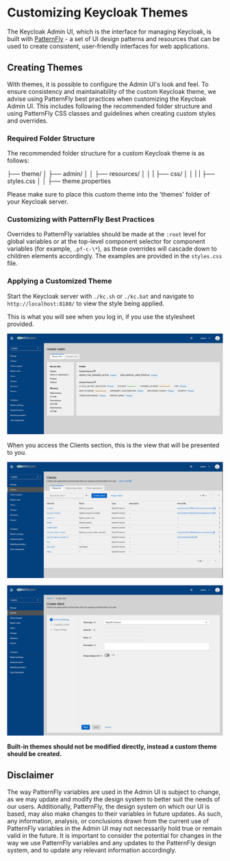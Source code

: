 # Customizing Keycloak Themes

The Keycloak Admin UI, which is the interface for managing Keycloak, is built with [PatternFly](https://www.patternfly.org/v4/) - a set of UI design patterns and resources that can be used to create consistent, user-friendly interfaces for web applications.

## Creating Themes

With themes, it is possible to configure the Admin UI's look and feel. To ensure consistency and maintainability of the custom Keycloak theme, we advise using PatternFly best practices when customizing the Keycloak Admin UI. This includes following the recommended folder structure and using PatternFly CSS classes and guidelines when creating custom styles and overrides.

### Required Folder Structure

The recommended folder structure for a custom Keycloak theme is as follows:

├── theme/
│ ├── admin/
│ │ ├── resources/
│ │ | ├── css/
│ │ | | ├── styles.css
│ │ ├── theme.properties

Please make sure to place this custom theme into the 'themes' folder of your Keycloak server.

### Customizing with PatternFly Best Practices

Overrides to PatternFly variables should be made at the `:root` level for global variables or at the top-level component selector for component variables (for example, `.pf-c-\*`), as these overrides will cascade down to children elements accordingly. The examples are provided in the `styles.css` file.

### Applying a Customized Theme

Start the Keycloak server with `./kc.sh` or `./kc.bat` and navigate to `http://localhost:8180/` to view the style being applied.

This is what you will see when you log in, if you use the stylesheet provided.

![Keycloak Info Page](./img/keycloakInfo.png "Keycloak Info Page")

When you access the Clients section, this is the view that will be presented to you.

![Keycloak Clients Page](./img/keycloakClients.png "Keycloak Clients Page")

![Keycloak Create A New Client Page](./img/keycloakNewClient.png "Keycloak Create A New Client Page")

**Built-in themes should not be modified directly, instead a custom theme should be created.**

## Disclaimer

The way PatternFly variables are used in the Admin UI is subject to change, as we may update and modify the design system to better suit the needs of our users. Additionally, PatternFly, the design system on which our UI is based, may also make changes to their variables in future updates. As such, any information, analysis, or conclusions drawn from the current use of PatternFly variables in the Admin UI may not necessarily hold true or remain valid in the future. It is important to consider the potential for changes in the way we use PatternFly variables and any updates to the PatternFly design system, and to update any relevant information accordingly.

